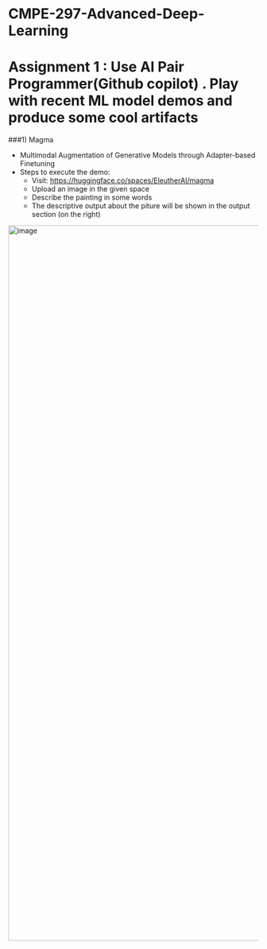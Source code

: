 # CMPE-297-Advanced-Deep-Learning

<h1>Assignment 1 : Use AI Pair Programmer(Github copilot) . Play with recent ML model demos and produce some cool artifacts</h1>

###1) Magma
- Multimodal Augmentation of Generative Models through Adapter-based Finetuning
- Steps to execute the demo:
  - Visit: https://huggingface.co/spaces/EleutherAI/magma
  - Upload an image in the given space
  - Describe the painting in some words
  - The descriptive output about the piture will be shown in the output section (on the right)
  
<img width="1440" alt="image" src="https://user-images.githubusercontent.com/50801491/187008456-9a9284c7-0f89-4a92-9679-3c4d2db68f0d.png">
